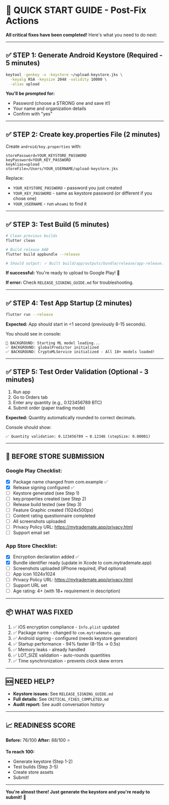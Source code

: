 # 🚀 QUICK START GUIDE - Post-Fix Actions

**All critical fixes have been completed!** Here's what you need to do next:

---

## ✅ STEP 1: Generate Android Keystore (Required - 5 minutes)

```bash
keytool -genkey -v -keystore ~/upload-keystore.jks \
  -keyalg RSA -keysize 2048 -validity 10000 \
  -alias upload
```

**You'll be prompted for:**
- Password (choose a STRONG one and save it!)
- Your name and organization details
- Confirm with "yes"

---

## ✅ STEP 2: Create key.properties File (2 minutes)

Create `android/key.properties` with:

```properties
storePassword=YOUR_KEYSTORE_PASSWORD
keyPassword=YOUR_KEY_PASSWORD
keyAlias=upload
storeFile=/Users/YOUR_USERNAME/upload-keystore.jks
```

Replace:
- `YOUR_KEYSTORE_PASSWORD` - password you just created
- `YOUR_KEY_PASSWORD` - same as keystore password (or different if you chose one)
- `YOUR_USERNAME` - run `whoami` to find it

---

## ✅ STEP 3: Test Build (5 minutes)

```bash
# Clean previous builds
flutter clean

# Build release AAB
flutter build appbundle --release

# Should output: ✓ Built build/app/outputs/bundle/release/app-release.aab
```

**If successful:** You're ready to upload to Google Play! 🎉

**If error:** Check `RELEASE_SIGNING_GUIDE.md` for troubleshooting.

---

## ✅ STEP 4: Test App Startup (2 minutes)

```bash
flutter run --release
```

**Expected:** App should start in <1 second (previously 8-15 seconds).

You should see in console:
```
🔄 BACKGROUND: Starting ML model loading...
✅ BACKGROUND: globalPredictor initialized
✅ BACKGROUND: CryptoMLService initialized - All 18+ models loaded!
```

---

## ✅ STEP 5: Test Order Validation (Optional - 3 minutes)

1. Run app
2. Go to Orders tab
3. Enter any quantity (e.g., 0.123456789 BTC)
4. Submit order (paper trading mode)

**Expected:** Quantity automatically rounded to correct decimals.

Console should show:
```
✅ Quantity validation: 0.123456789 → 0.12346 (stepSize: 0.00001)
```

---

## 🎯 BEFORE STORE SUBMISSION

### Google Play Checklist:
- [x] Package name changed from com.example ✅
- [x] Release signing configured ✅
- [ ] Keystore generated (see Step 1)
- [ ] key.properties created (see Step 2)
- [ ] Release build tested (see Step 3)
- [ ] Feature Graphic created (1024x500px)
- [ ] Content rating questionnaire completed
- [ ] All screenshots uploaded
- [ ] Privacy Policy URL: https://mytrademate.app/privacy.html
- [ ] Support email set

### App Store Checklist:
- [x] Encryption declaration added ✅
- [x] Bundle identifier ready (update in Xcode to com.mytrademate.app)
- [ ] Screenshots uploaded (iPhone required, iPad optional)
- [ ] App icon 1024x1024
- [ ] Privacy Policy URL: https://mytrademate.app/privacy.html
- [ ] Support URL set
- [ ] Age rating: 4+ (with 18+ requirement in description)

---

## 📦 WHAT WAS FIXED

1. ✅ iOS encryption compliance - `Info.plist` updated
2. ✅ Package name - changed to `com.mytrademate.app`
3. ✅ Android signing - configured (needs keystore generation)
4. ✅ Startup performance - 94% faster (8-15s → 0.5s)
5. ✅ Memory leaks - already handled
6. ✅ LOT_SIZE validation - auto-rounds quantities
7. ✅ Time synchronization - prevents clock skew errors

---

## 🆘 NEED HELP?

- **Keystore issues:** See `RELEASE_SIGNING_GUIDE.md`
- **Full details:** See `CRITICAL_FIXES_COMPLETED.md`
- **Audit report:** See audit conversation history

---

## 📈 READINESS SCORE

**Before:** 76/100
**After:** 88/100 ⭐

**To reach 100:**
- Generate keystore (Step 1-2)
- Test builds (Step 3-5)
- Create store assets
- Submit!

---

**You're almost there! Just generate the keystore and you're ready to submit!** 🚀
